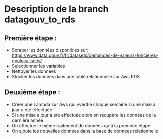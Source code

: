 # Description de la branch datagouv_to_rds

## Première étape :
- Scraper les données disponibles sur:  
https://www.data.gouv.fr/fr/datasets/demandes-de-valeurs-foncieres-geolocalisees/
- Selectionner les variables 
- Nettoyer les données
- Stocker les données dans une table relationnelle sur Aws RDS

## Deuxième étape :
- Créer une Lambda sur Aws qui vvérifie chaque semaine si une mise à jour a été effectuée
- Si une mise à jour a été effectuée alors on récupère les données de la dernière année
- On effectue le même traitement de données qu'à la première étape
- On ajoute les nouvelles données dans la base de données relationnelle
